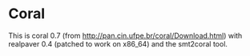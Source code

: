 # Coral

This is coral 0.7 (from http://pan.cin.ufpe.br/coral/Download.html)
with realpaver 0.4 (patched to work on x86_64) and the smt2coral
tool.
